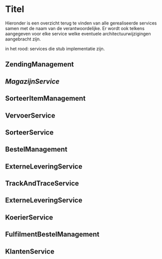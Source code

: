 # Titel

Hieronder is een overzicht terug te vinden van alle gerealiseerde services samen met de naam van de verantwoordelijke.
Er wordt ook telkens aangegeven voor elke service welke eventuele architectuurwijzigingen aangebracht zijn.

in het rood: services die stub implementatie zijn.

## ZendingManagement

## <i>MagazijnService</i>

## SorteerItemManagement

## VervoerService

## SorteerService

## BestelManagement

## ExterneLeveringService

## TrackAndTraceService

## ExterneLeveringService

## KoerierService

## FulfilmentBestelManagement

## KlantenService
